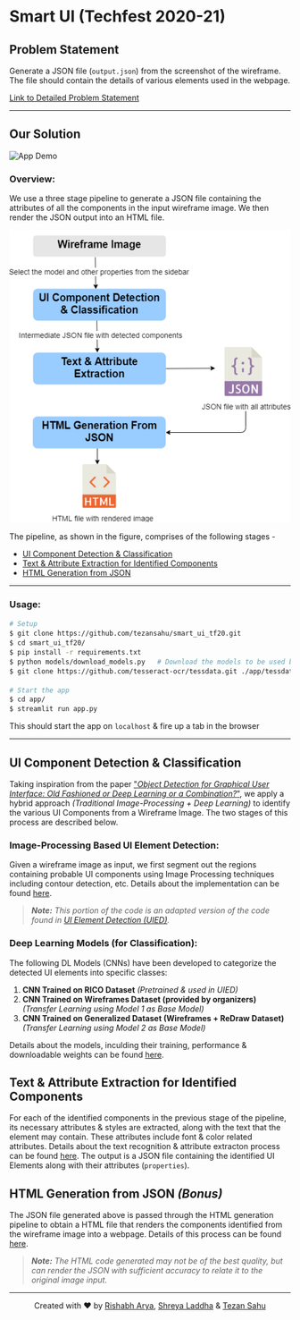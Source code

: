 # Smart UI (Techfest 2020-21)

## Problem Statement

Generate a JSON file (`output.json`) from the screenshot of the wireframe. The file should contain the details of various elements used in the webpage.

[Link to Detailed Problem Statement](assets/pdf/SmartUI.pdf)

---

## Our Solution

![App Demo](assets/images/demo.gif)

### Overview:

<!-- [Include a short writeup of the pipeline - adding a block diagram would be nice (block names to be same as the titles of the respecive Readme files)]

[Mention the names of the different blocks in a list & link them to the corresponding sections in this readme (see below)] -->
We use a three stage pipeline to generate a JSON file containing the attributes of all the components in the input wireframe image. We then render the JSON output into an HTML file. 

<p align="center">
  <img src='assets/images/pipeline.png' />
</p>

The pipeline, as shown in the figure, comprises of the following stages - 

- [UI Component Detection & Classification](#UI-Component-Detection-&-Classification)
- [Text & Attribute Extraction for Identified Components](#Text-&-Attribute-Extraction-for-Identified-Components)
- [HTML Generation from JSON](#HTML-Generation-from-JSON-_(Bonus)_)


---

### Usage:

```bash
# Setup
$ git clone https://github.com/tezansahu/smart_ui_tf20.git
$ cd smart_ui_tf20/
$ pip install -r requirements.txt
$ python models/download_models.py   # Download the models to be used by the app
$ git clone https://github.com/tesseract-ocr/tessdata.git ./app/tessdata/   # Clone the tessdata/ for legacy OCR being used in the app

# Start the app
$ cd app/
$ streamlit run app.py
```

This should start the app on `localhost` & fire up a tab in the browser

---

## UI Component Detection & Classification

Taking inspiration from the paper ["_Object Detection for Graphical User Interface: Old Fashioned or Deep Learning or a Combination?_"](https://arxiv.org/pdf/2008.05132.pdf), we apply a hybrid approach _(Traditional Image-Processing + Deep Learning)_ to identify the various UI Components from a Wireframe Image. The two stages of this process are described below.

### Image-Processing Based UI Element Detection:

Given a wireframe image as input, we first segment out the regions containing probable UI components using Image Processing techniques including contour detection, etc. Details about the implementation can be found [here](./app/uiComponentDetector/README.md).

> _**Note:** This portion of the code is an adapted version of the code found in [UI Element Detection (UIED)](https://github.com/MulongXie/UIED)._

### Deep Learning Models (for Classification):

The following DL Models (CNNs) have been developed to categorize the detected UI elements into specific classes:

1. __CNN Trained on RICO Dataset__ _(Pretrained & used in UIED)_
2. __CNN Trained on Wireframes Dataset (provided by organizers)__ _(Transfer Learning using Model 1 as Base Model)_
3. __CNN Trained on Generalized Dataset (Wireframes + ReDraw Dataset)__ _(Transfer Learning using Model 2 as Base Model)_

Details about the models, inculding their training, performance & downloadable weights can be found [here](./models/README.md).

## Text & Attribute Extraction for Identified Components

For each of the identified components in the previous stage of the pipeline, its necessary attributes & styles are extracted, along with the text that the element may contain. These attributes include font & color related attributes. Details about the text recognition & attribute extracton process can be found [here](./app/attributeExtractor/README.md). The output is a JSON file containing the identified UI Elements along with their attributes (`properties`).

## HTML Generation from JSON _(Bonus)_

The JSON file generated above is passed through the HTML generation pipeline to obtain a HTML file that renders the components identified from the wireframe image into a webpage. Details of this process can be found [here](./app/htmlGenerator/README.md).

> _**Note:** The HTML code generated may not be of the best quality, but can render the JSON with sufficient accuracy to relate it to the original image input._

---

<p align="center">Created with ❤️ by <a href="https://rishabharya.site/" target="_blank">Rishabh Arya</a>, <a href="https://laddhashreya2000.github.io" target="_blank">Shreya Laddha</a> & <a href="https://tezansahu.github.io/" target="_blank">Tezan Sahu</a></p>